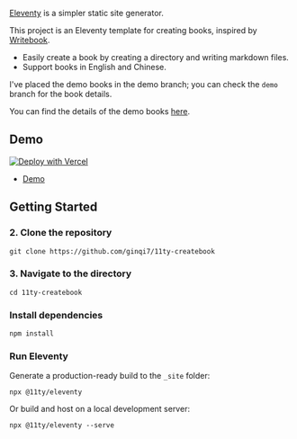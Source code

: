[Eleventy](https://github.com/11ty/eleventy) is a simpler static site generator.

This project is an Eleventy template for creating books, inspired by [Writebook](https://once.com/writebook).

- Easily create a book by creating a directory and writing markdown files.
- Support books in English and Chinese.

I've placed the demo books in the demo branch; you can check the `demo` branch for the book details.

You can find the details of the demo books [here](https://github.com/ginqi7/11ty-createbook/tree/demo/books).

## Demo

[![Deploy with Vercel](https://vercel.com/button)](https://vercel.com/new/clone?repository-name=11ty-createbook&s=https%3A%2F%2Fgithub.com%2Fginqi7%2F11ty-createbook)

- [Demo](https://11ty-createbook.vercel.app)

## Getting Started

### 2. Clone the repository

```
git clone https://github.com/ginqi7/11ty-createbook
```

### 3. Navigate to the directory

```
cd 11ty-createbook
```

### Install dependencies

```
npm install
```

### Run Eleventy

Generate a production-ready build to the `_site` folder:

```
npx @11ty/eleventy
```

Or build and host on a local development server:

```
npx @11ty/eleventy --serve
```
